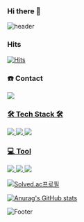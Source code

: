 ### Hi there 👋
![header](https://capsule-render.vercel.app/api?type=waving&color=B897FF&height=300&section=header&text=Yushin%20Nam&fontSize=90&fontColor=FFFFFF) 

### Hits
[![Hits](https://hits.seeyoufarm.com/api/count/incr/badge.svg?url=https%3A%2F%2Fgithub.com%2Fyushinnam%2Fhit-counter&count_bg=%233DC884&title_bg=%23555555&icon=github.svg&icon_color=%23E7E7E7&title=hits&edge_flat=false)](https://hits.seeyoufarm.com)

### :phone: Contact
<a href="https://www.instagram.com/yu_shin_0614"><img src="https://img.shields.io/badge/Instagram-E4405F?style=flat-square&logo=Instagram&logoColor=white"/> 

### 🛠 Tech Stack 🛠
<img src="https://img.shields.io/badge/Python-3766AB?style=flat-square&logo=Python&logoColor=white"/> <img src="https://img.shields.io/badge/C-A8B9CC?style=flat-square&logo=C&logoColor=white"/> <img src="https://img.shields.io/badge/C++-00599C?style=flat-square&logo=C%2B%2B&logoColor=white"/>

### :computer: Tool
<img src="https://img.shields.io/badge/VisualStudio-5C2D91?style=flat-square&logo=VisualStudio&logoColor=white"/> <img src="https://img.shields.io/badge/VisualStudioCode-007ACC?style=flat-square&logo=VisualStudioCode&logoColor=white"/> <img src="https://img.shields.io/badge/Unity-000000?style=flat-square&logo=Unity&logoColor=white"/>


[![Solved.ac프로필](http://mazassumnida.wtf/api/v2/generate_badge?boj=jhl214095)](https://solved.ac/jhl2140)

[![Anurag's GitHub stats](https://github-readme-stats.vercel.app/api?username=yushinnam)](https://github.com/yushinnam/github-readme-stats)  


![Footer](https://capsule-render.vercel.app/api?type=waving&color=B897FF&height=200&section=footer)
